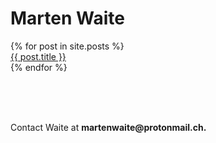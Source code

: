 
<html lang="en">
<head>
<title>Marten Waite</title>
</head>


<body>
<h1>
Marten Waite
</h1>
<ul style="
    list-style: none;
    padding-left: 0px;
">
{% for post in site.posts %}
	    <li><a href="{{ post.url }}" title="{{ post.title }}">{{ post.title }}</a></li>
	  {% endfor %}
</ul>
	<br><br><br>
<p>Contact Waite at <strong>martenwaite@protonmail.ch.</strong></p>

</body>
</html>
